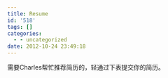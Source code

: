 ```yaml
---
title: Resume
id: '518'
tags: []
categories:
  - - uncategorized
date: 2012-10-24 23:49:18
---
```


需要Charles帮忙推荐简历的，轻通过下表提交你的简历。